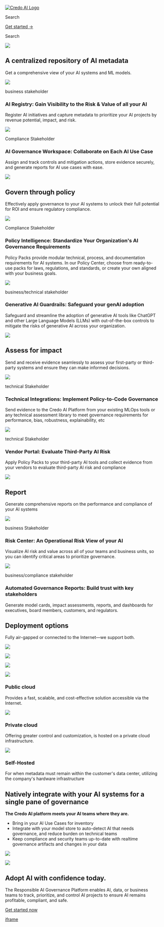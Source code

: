 [![Credo AI Logo ](https://cdn.prod.website-files.com/649d808ba8385965c74d94df/666902ace651cc10066246cb_credo%20logo%20v2.webp)](https://www.credo.ai/)

Search

[Get started →](https://www.credo.ai/get-started)

Search

![](https://cdn.prod.website-files.com/649d808ba8385965c74d94df/649d808ba8385965c74d98f8_Glow%20Ellipse.webp)

## A centralized repository of AI metadata

Get a comprehensive view of your AI systems and ML models.

![](https://cdn.prod.website-files.com/649d808ba8385965c74d94df/649d808ba8385965c74d98e5_AI%20Registry.webp)

business stakeholder

### **AI Registry:**  Gain Visibility to the Risk & Value of all your AI

Register AI initiatives and capture metadata to prioritize your AI projects by revenue potential, impact, and risk.

![](https://cdn.prod.website-files.com/649d808ba8385965c74d94df/649d808ba8385965c74d98e6_AI%20Governance%20Workspace.webp)

Compliance Stakeholder

### **AI Governance Workspace:** Collaborate on Each AI Use Case

Assign and track controls and mitigation actions, store evidence securely, and generate reports for AI use cases with ease.

![](https://cdn.prod.website-files.com/649d808ba8385965c74d94df/649d808ba8385965c74d98f8_Glow%20Ellipse.webp)

## Govern through policy

Effectively apply governance to your AI systems to unlock their full potential for ROI and ensure regulatory compliance.

![](https://cdn.prod.website-files.com/649d808ba8385965c74d94df/649d808ba8385965c74d98e7_Policy%20Intelligence.webp)

Compliance Stakeholder

### **Policy Intelligence:** Standardize Your Organization's AI Governance Requirements

Policy Packs provide modular technical, process, and documentation requirements for AI systems. In our Policy Center, choose from ready-to-use packs for laws, regulations, and standards, or create your own aligned with your business goals.

![](https://cdn.prod.website-files.com/649d808ba8385965c74d94df/649d808ba8385965c74d98e8_Generative%20AI%20Guardrails.webp)

business/technical stakeholder

### **Generative AI Guardrails:** Safeguard your genAI adoption

Safeguard and streamline the adoption of generative AI tools like ChatGPT and other Large Language Models (LLMs) with out-of-the-box controls to mitigate the risks of generative AI across your organization.

![](https://cdn.prod.website-files.com/649d808ba8385965c74d94df/649d808ba8385965c74d98f8_Glow%20Ellipse.webp)

## Assess for impact

Send and receive evidence seamlessly to assess your first-party or third-party systems and ensure they can make informed decisions.

![](https://cdn.prod.website-files.com/649d808ba8385965c74d94df/649d808ba8385965c74d98e9_Technical%20Integrations.webp)

technical Stakeholder

### **Technical Integrations:**  Implement Policy-to-Code Governance

Send evidence to the Credo AI Platform from your existing MLOps tools or any technical assessment library to meet governance requirements for performance, bias, robustness, explainability, etc

![](https://cdn.prod.website-files.com/649d808ba8385965c74d94df/649d808ba8385965c74d98ea_Vendor%20Portal.webp)

technical Stakeholder

### **Vendor Portal:** Evaluate Third-Party AI Risk

Apply Policy Packs to your third-party AI tools and collect evidence from your vendors to evaluate third-party AI risk and compliance

![](https://cdn.prod.website-files.com/649d808ba8385965c74d94df/649d808ba8385965c74d98f8_Glow%20Ellipse.webp)

## Report

Generate comprehensive reports on the performance and compliance of your AI systems

![](https://cdn.prod.website-files.com/649d808ba8385965c74d94df/649d808ba8385965c74d98f5_Risk%20Center.webp)

business Stakeholder

### **Risk Center:**  An Operational Risk View of your AI

Visualize AI risk and value across all of your teams and business units, so you can identify critical areas to prioritize governance.

![](https://cdn.prod.website-files.com/649d808ba8385965c74d94df/649d808ba8385965c74d98eb_Automated%20Governance.webp)

business/compliance stakeholder

### **Automated Governance Reports:**  Build trust with key stakeholders

Generate model cards, impact assessments, reports, and dashboards for executives, board members, customers, and regulators.

## Deployment options

Fully air-gapped or connected to the Internet—we support both.

![](https://cdn.prod.website-files.com/649d808ba8385965c74d94df/649d808ba8385965c74d98ec_Azure.webp)

![](https://cdn.prod.website-files.com/649d808ba8385965c74d94df/649d808ba8385965c74d98f1_AWS.webp)

![](https://cdn.prod.website-files.com/649d808ba8385965c74d94df/649d808ba8385965c74d993e_Google%20Cloud.webp)

![](https://cdn.prod.website-files.com/649d808ba8385965c74d94df/649d808ba8385965c74d98f3_Public%20Cloud.webp)

### Public cloud

Provides a fast, scalable, and cost-effective solution accessible via the Internet.

![](https://cdn.prod.website-files.com/649d808ba8385965c74d94df/649d808ba8385965c74d98f4_Private%20Cloud.webp)

### Private cloud

Offering greater control and customization, is hosted on a private cloud infrastructure.

![](https://cdn.prod.website-files.com/649d808ba8385965c74d94df/649d808ba8385965c74d98f2_On-premises.webp)

### Self-Hosted

For when metadata must remain within the customer's data center, utilizing the company's hardware infrastructure

## Natively integrate with your AI systems for a single pane of governance

**The Credo AI platform meets your AI teams where they are.**

- Bring in your AI Use Cases for inventory
- Integrate with your model store to auto-detect AI that needs governance, and reduce burden on technical teams
- Keep compliance and security teams up-to-date with realtime governance artifacts and changes in your data

![](https://cdn.prod.website-files.com/649d808ba8385965c74d94df/649d808ba8385965c74d98f6_Product%20Orbit.webp)

![](https://cdn.prod.website-files.com/649d808ba8385965c74d94df/649d808ba8385965c74d98f7_Ellipse%20Divider.webp)

## Adopt AI with confidence today.

The Responsible AI Governance Platform enables AI, data, or business teams to track, prioritize, and control AI projects to ensure AI remains profitable, compliant, and safe.

[Get started now](https://www.credo.ai/get-started)

[iframe](https://td.doubleclick.net/td/ga/rul?tid=G-96DMY4QW5V&gacid=569811906.1743926482&gtm=45je5421v9194856030za200&dma=0&gcd=13l3l3l3l1l1&npa=0&pscdl=noapi&aip=1&fledge=1&frm=0&tag_exp=102788824~102803279~102813109~102887800~102926062~102975949~103016951~103021830~103027016&z=1635262284)